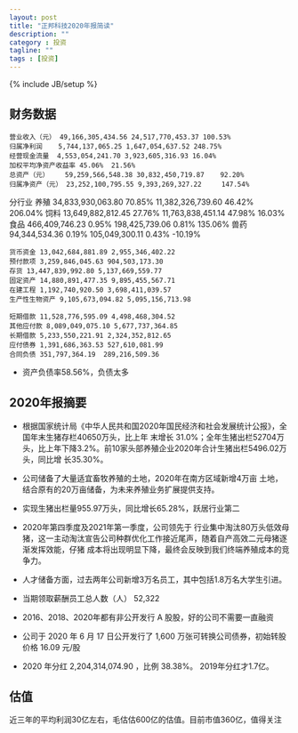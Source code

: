 ```yaml
---
layout: post
title: "正邦科技2020年报简读"
description: ""
category : 投资
tagline: ""
tags : [投资]
---
```

{% include JB/setup %}

## 财务数据
    营业收入（元） 49,166,305,434.56 24,517,770,453.37 100.53%
    归属净利润    5,744,137,065.25 1,647,054,637.52 248.75%
    经营现金流量  4,553,054,241.70 3,923,605,316.93 16.04%
    加权平均净资产收益率 45.06%  21.56%
    总资产（元）    59,259,566,548.38 30,832,450,719.87    92.20%
    归属净资产（元） 23,252,100,795.55 9,393,269,327.22     147.54%


分行业
养殖 34,833,930,063.80 70.85% 11,382,326,739.60 46.42% 206.04%
饲料 13,649,882,812.45 27.76% 11,763,838,451.14 47.98% 16.03%
食品 466,409,746.23 0.95% 198,425,739.06 0.81% 135.06%
兽药 94,344,534.36 0.19% 105,049,300.11 0.43% -10.19%


    货币资金 13,042,684,881.89 2,955,346,402.22
    预付款项 3,259,846,045.63 904,503,173.30
    存货 13,447,839,992.80 5,137,669,559.77
    固定资产 14,880,891,477.35 9,895,455,567.71
    在建工程 1,192,740,920.50 3,698,411,039.57
    生产性生物资产 9,105,673,094.82 5,095,156,713.98

    短期借款 11,528,776,595.09 4,498,468,304.52
    其他应付款 8,089,049,075.10 5,677,737,364.85
    长期借款 5,233,550,221.91 2,324,352,812.65
    应付债券 1,391,686,363.53 527,610,081.99
    合同负债 351,797,364.19  289,216,509.36

* 资产负债率58.56%，负债太多

## 2020年报摘要
* 根据国家统计局《中华人民共和国2020年国民经济和社会发展统计公报》，全国年末生猪存栏40650万头，比上年
末增长 31.0%；全年生猪出栏52704万头，比上年下降3.2%。前10家头部养殖企业2020年合计生猪出栏5496.02万头，同比增
长35.30%。

* 公司储备了大量适宜畜牧养殖的土地，2020年在南方区域新增4万亩
土地，结合原有的20万亩储备，为未来养殖业务扩展提供支持。

* 实现生猪出栏量955.97万头，同比增长65.28%，跃居行业第二

* 2020年第四季度及2021年第一季度，公司领先于
行业集中淘汰80万头低效母猪，这一主动淘汰宣告公司种群优化工作接近尾声，随着自产高效二元母猪逐渐发挥效能，仔猪
成本将出现明显下降，最终会反映到我们终端养殖成本的竞争力。

* 人才储备方面，过去两年公司新增3万名员工，其中包括1.8万名大学生引进。
* 当期领取薪酬员工总人数（人） 52,322

* 2016、2018、2020年都有非公开发行 A 股股，好的公司不需要一直融资
* 公司于 2020 年 6 月 17 日公开发行了 1,600 万张可转换公司债券，初始转股价格 16.09 元/股
* 2020 年分红 2,204,314,074.90 ，比例 38.38%。 2019年分红才1.7亿。



## 估值
近三年的平均利润30亿左右，毛估估600亿的估值。目前市值360亿，值得关注
